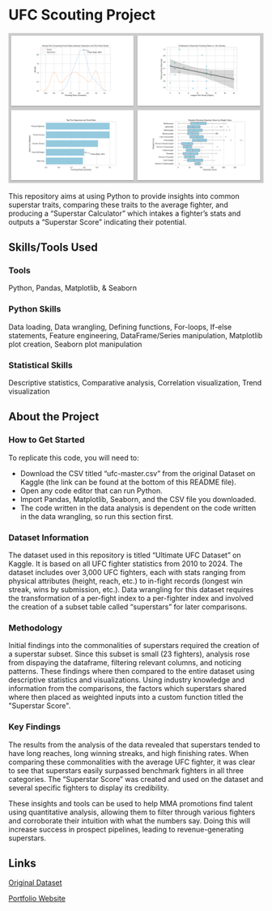# UFC Scouting Project


![image](images/UFC_Project_Plots.png)

This repository aims at using Python to provide insights into common superstar traits, comparing these traits to the average fighter, and producing a “Superstar Calculator” which intakes a fighter’s stats and outputs a “Superstar Score” indicating their potential.


## Skills/Tools Used

### Tools

Python, Pandas, Matplotlib, & Seaborn

### Python Skills 

Data loading, Data wrangling, Defining functions, For-loops, If-else statements, Feature engineering, DataFrame/Series manipulation, Matplotlib plot creation, Seaborn plot manipulation

### Statistical Skills 

Descriptive statistics, Comparative analysis, Correlation visualization, Trend visualization


## About the Project

### How to Get Started

To replicate this code, you will need to:
- Download the CSV titled “ufc-master.csv” from the original Dataset on Kaggle (the link can be found at the bottom of this README file).
- Open any code editor that can run Python.
- Import Pandas, Matplotlib, Seaborn, and the CSV file you downloaded.
- The code written in the data analysis is dependent on the code written in the data wrangling, so run this section first.

### Dataset Information

The dataset used in this repository is titled “Ultimate UFC Dataset” on Kaggle. It is based on all UFC fighter statistics from 2010 to 2024. The dataset includes over 3,000 UFC fighters, each with stats ranging from physical attributes (height, reach, etc.) to in-fight records (longest win streak, wins by submission, etc.). Data wrangling for this dataset requires the transformation of a per-fight index to a per-fighter index and involved the creation of a subset table called “superstars” for later comparisons.

### Methodology

Initial findings into the commonalities of superstars required the creation of a superstar subset. Since this subset is small (23 fighters), analysis rose from dispaying the dataframe, filtering relevant columns, and noticing patterns. These findings where then compared to the entire dataset using descriptive statistics and visualizations. Using industry knowledge and information from the comparisons, the factors which superstars shared where then placed as weighted inputs into a custom function titled the "Superstar Score". 

### Key Findings

The results from the analysis of the data revealed that superstars tended to have long reaches, long winning streaks, and high finishing rates. When comparing these commonalities with the average UFC fighter, it was clear to see that superstars easily surpassed benchmark fighters in all three categories. The “Superstar Score” was created and used on the dataset and several specific fighters to display its credibility.

These insights and tools can be used to help MMA promotions find talent using quantitative analysis, allowing them to filter through various fighters and corroborate their intuition with what the numbers say. Doing this will increase success in prospect pipelines, leading to revenue-generating superstars.


## Links

[Original Dataset](https://www.kaggle.com/datasets/mdabbert/ultimate-ufc-dataset?select=ufc-master.csv)

[Portfolio Website](https://nicolaskiryczun.github.io/)
